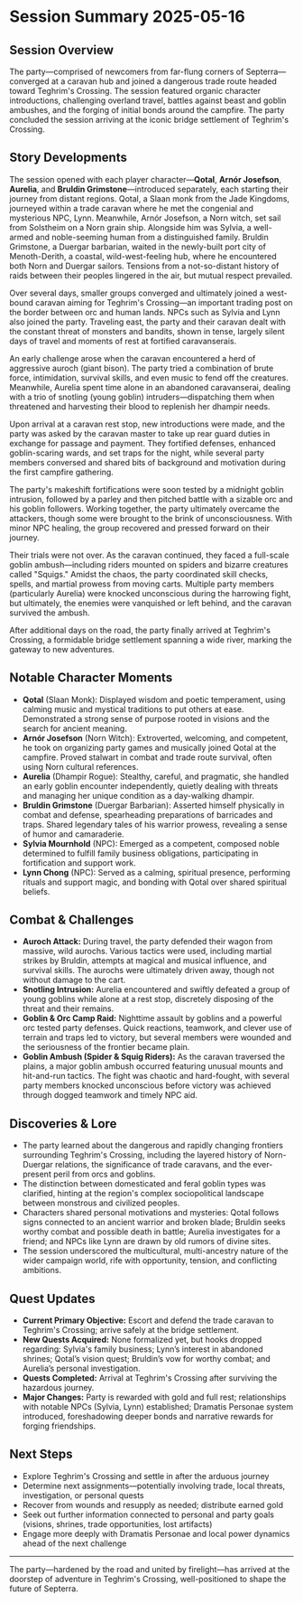 # Session Summary 2025-05-16

## Session Overview

The party—comprised of newcomers from far-flung corners of Septerra—converged at a caravan hub and joined a dangerous trade route headed toward Teghrim's Crossing. The session featured organic character introductions, challenging overland travel, battles against beast and goblin ambushes, and the forging of initial bonds around the campfire. The party concluded the session arriving at the iconic bridge settlement of Teghrim's Crossing.

## Story Developments

The session opened with each player character—**Qotal**, **Arnór Josefson**, **Aurelia**, and **Bruldin Grimstone**—introduced separately, each starting their journey from distant regions. Qotal, a Slaan monk from the Jade Kingdoms, journeyed within a trade caravan where he met the congenial and mysterious NPC, Lynn. Meanwhile, Arnór Josefson, a Norn witch, set sail from Solstheim on a Norn grain ship. Alongside him was Sylvia, a well-armed and noble-seeming human from a distinguished family. Bruldin Grimstone, a Duergar barbarian, waited in the newly-built port city of Menoth-Derith, a coastal, wild-west-feeling hub, where he encountered both Norn and Duergar sailors. Tensions from a not-so-distant history of raids between their peoples lingered in the air, but mutual respect prevailed.

Over several days, smaller groups converged and ultimately joined a west-bound caravan aiming for Teghrim's Crossing—an important trading post on the border between orc and human lands. NPCs such as Sylvia and Lynn also joined the party. Traveling east, the party and their caravan dealt with the constant threat of monsters and bandits, shown in tense, largely silent days of travel and moments of rest at fortified caravanserais.

An early challenge arose when the caravan encountered a herd of aggressive auroch (giant bison). The party tried a combination of brute force, intimidation, survival skills, and even music to fend off the creatures. Meanwhile, Aurelia spent time alone in an abandoned caravanserai, dealing with a trio of snotling (young goblin) intruders—dispatching them when threatened and harvesting their blood to replenish her dhampir needs.

Upon arrival at a caravan rest stop, new introductions were made, and the party was asked by the caravan master to take up rear guard duties in exchange for passage and payment. They fortified defenses, enhanced goblin-scaring wards, and set traps for the night, while several party members conversed and shared bits of background and motivation during the first campfire gathering.

The party's makeshift fortifications were soon tested by a midnight goblin intrusion, followed by a parley and then pitched battle with a sizable orc and his goblin followers. Working together, the party ultimately overcame the attackers, though some were brought to the brink of unconsciousness. With minor NPC healing, the group recovered and pressed forward on their journey.

Their trials were not over. As the caravan continued, they faced a full-scale goblin ambush—including riders mounted on spiders and bizarre creatures called "Squigs." Amidst the chaos, the party coordinated skill checks, spells, and martial prowess from moving carts. Multiple party members (particularly Aurelia) were knocked unconscious during the harrowing fight, but ultimately, the enemies were vanquished or left behind, and the caravan survived the ambush.

After additional days on the road, the party finally arrived at Teghrim's Crossing, a formidable bridge settlement spanning a wide river, marking the gateway to new adventures.

## Notable Character Moments

- **Qotal** (Slaan Monk): Displayed wisdom and poetic temperament, using calming music and mystical traditions to put others at ease. Demonstrated a strong sense of purpose rooted in visions and the search for ancient meaning.
- **Arnór Josefson** (Norn Witch): Extroverted, welcoming, and competent, he took on organizing party games and musically joined Qotal at the campfire. Proved stalwart in combat and trade route survival, often using Norn cultural references.
- **Aurelia** (Dhampir Rogue): Stealthy, careful, and pragmatic, she handled an early goblin encounter independently, quietly dealing with threats and managing her unique condition as a day-walking dhampir.
- **Bruldin Grimstone** (Duergar Barbarian): Asserted himself physically in combat and defense, spearheading preparations of barricades and traps. Shared legendary tales of his warrior prowess, revealing a sense of humor and camaraderie.
- **Sylvia Mournhold** (NPC): Emerged as a competent, composed noble determined to fulfill family business obligations, participating in fortification and support work.
- **Lynn Chong** (NPC): Served as a calming, spiritual presence, performing rituals and support magic, and bonding with Qotal over shared spiritual beliefs.

## Combat & Challenges

- **Auroch Attack:** During travel, the party defended their wagon from massive, wild aurochs. Various tactics were used, including martial strikes by Bruldin, attempts at magical and musical influence, and survival skills. The aurochs were ultimately driven away, though not without damage to the cart.
- **Snotling Intrusion:** Aurelia encountered and swiftly defeated a group of young goblins while alone at a rest stop, discretely disposing of the threat and their remains.
- **Goblin & Orc Camp Raid:** Nighttime assault by goblins and a powerful orc tested party defenses. Quick reactions, teamwork, and clever use of terrain and traps led to victory, but several members were wounded and the seriousness of the frontier became plain.
- **Goblin Ambush (Spider & Squig Riders):** As the caravan traversed the plains, a major goblin ambush occurred featuring unusual mounts and hit-and-run tactics. The fight was chaotic and hard-fought, with several party members knocked unconscious before victory was achieved through dogged teamwork and timely NPC aid.

## Discoveries & Lore

- The party learned about the dangerous and rapidly changing frontiers surrounding Teghrim's Crossing, including the layered history of Norn-Duergar relations, the significance of trade caravans, and the ever-present peril from orcs and goblins.
- The distinction between domesticated and feral goblin types was clarified, hinting at the region's complex sociopolitical landscape between monstrous and civilized peoples.
- Characters shared personal motivations and mysteries: Qotal follows signs connected to an ancient warrior and broken blade; Bruldin seeks worthy combat and possible death in battle; Aurelia investigates for a friend; and NPCs like Lynn are drawn by old rumors of divine sites.
- The session underscored the multicultural, multi-ancestry nature of the wider campaign world, rife with opportunity, tension, and conflicting ambitions.

## Quest Updates

* **Current Primary Objective:** Escort and defend the trade caravan to Teghrim's Crossing; arrive safely at the bridge settlement.
* **New Quests Acquired:** None formalized yet, but hooks dropped regarding: Sylvia's family business; Lynn’s interest in abandoned shrines; Qotal’s vision quest; Bruldin’s vow for worthy combat; and Aurelia’s personal investigation.
* **Quests Completed:** Arrival at Teghrim's Crossing after surviving the hazardous journey.
* **Major Changes:** Party is rewarded with gold and full rest; relationships with notable NPCs (Sylvia, Lynn) established; Dramatis Personae system introduced, foreshadowing deeper bonds and narrative rewards for forging friendships.

## Next Steps

- Explore Teghrim's Crossing and settle in after the arduous journey
- Determine next assignments—potentially involving trade, local threats, investigation, or personal quests
- Recover from wounds and resupply as needed; distribute earned gold
- Seek out further information connected to personal and party goals (visions, shrines, trade opportunities, lost artifacts)
- Engage more deeply with Dramatis Personae and local power dynamics ahead of the next challenge

---

The party—hardened by the road and united by firelight—has arrived at the doorstep of adventure in Teghrim's Crossing, well-positioned to shape the future of Septerra.